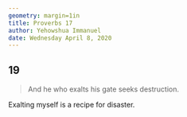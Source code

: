 ```yaml
---
geometry: margin=1in
title: Proverbs 17
author: Yehowshua Immanuel
date: Wednesday April 8, 2020
---
```


## 19
> And he who exalts his gate seeks destruction.

Exalting myself is a recipe for disaster.